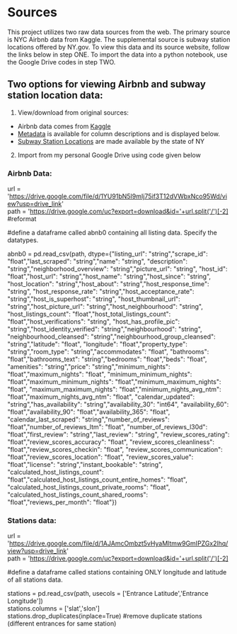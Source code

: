 # Sources
This project utilizes two raw data sources from the web. The primary source is NYC Airbnb data from Kaggle. The supplemental source is subway station locations offered by NY.gov. To view this data and its source website, follow the links below in step ONE. To import the data into a python notebook, use the Google Drive codes in step TWO.

## Two options for viewing Airbnb and subway station location data:
1. View/download from original sources:
  - Airbnb data comes from [Kaggle](https://www.kaggle.com/datasets/dominoweir/inside-airbnb-nyc?select=listings+2.csv)
  - [Metadata](https://docs.google.com/spreadsheets/d/1iWCNJcSutYqpULSQHlNyGInUvHg2BoUGoNRIGa6Szc4/edit#gid=1322284596) is available for column descriptions and is displayed below.
  - [Subway Station Locations](https://data.ny.gov/widgets/i9wp-a4ja) are made available by the state of NY
2. Import from my personal Google Drive using code given below


### Airbnb Data:
url = 'https://drive.google.com/file/d/1YU91bN5I9mIj75if3T12dVWbxNco95Wd/view?usp=drive_link' \
path = 'https://drive.google.com/uc?export=download&id='+url.split('/')[-2] #reformat

#define a dataframe called abnb0 containing all listing data. Specify the datatypes.

abnb0 = pd.read_csv(path, dtype={"listing_url": "string","scrape_id": "float","last_scraped": "string","name": "string",
                    "description": "string","neighborhood_overview": "string","picture_url": "string",
                    "host_id": "float","host_url": "string","host_name": "string","host_since": "string",
                    "host_location": "string","host_about": "string","host_response_time": "string",
                    "host_response_rate": "string","host_acceptance_rate": "string","host_is_superhost": "string",
                    "host_thumbnail_url": "string","host_picture_url": "string","host_neighbourhood": "string",
                    "host_listings_count": "float","host_total_listings_count": "float","host_verifications": "string",
                    "host_has_profile_pic": "string","host_identity_verified": "string","neighbourhood": "string",
                    "neighbourhood_cleansed": "string","neighbourhood_group_cleansed": "string","latitude": "float",
                    "longitude": "float","property_type": "string","room_type": "string","accommodates": "float",
                    "bathrooms": "float","bathrooms_text": "string","bedrooms": "float","beds": "float",
                    "amenities": "string","price": "string","minimum_nights": "float","maximum_nights": "float",
                    "minimum_minimum_nights": "float","maximum_minimum_nights": "float","minimum_maximum_nights": "float",
                    "maximum_maximum_nights": "float","minimum_nights_avg_ntm": "float","maximum_nights_avg_ntm": "float",
                    "calendar_updated": "string","has_availability": "string","availability_30": "int64",
                    "availability_60": "float","availability_90": "float","availability_365": "float",
                    "calendar_last_scraped": "string","number_of_reviews": "float","number_of_reviews_ltm": "float",
                    "number_of_reviews_l30d": "float","first_review": "string","last_review": "string",
                    "review_scores_rating": "float","review_scores_accuracy": "float",
                    "review_scores_cleanliness": "float","review_scores_checkin": "float",
                    "review_scores_communication": "float","review_scores_location": "float",
                    "review_scores_value": "float","license": "string","instant_bookable": "string",
                    "calculated_host_listings_count": "float","calculated_host_listings_count_entire_homes": "float",
                    "calculated_host_listings_count_private_rooms": "float",
                    "calculated_host_listings_count_shared_rooms": "float","reviews_per_month": "float"})


### Stations data:
url = 'https://drive.google.com/file/d/1AJAmcOmbzt5vHyaMltmw9GmIPZGx2lhq/view?usp=drive_link' \
path = 'https://drive.google.com/uc?export=download&id='+url.split('/')[-2]

#define a dataframe called stations containing ONLY longitude and latitude of all stations data.

stations = pd.read_csv(path, usecols = ['Entrance Latitude','Entrance Longitude']) \
stations.columns = ['slat','slon']  \
stations.drop_duplicates(inplace=True) #remove duplicate stations (different entrances for same station)

